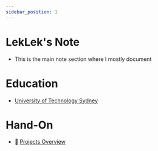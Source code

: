 ```yaml
---
sidebar_position: 1
---
```


# LekLek's Note
- This is the main note section where I mostly document

# Education
- [University of Technology Sydney](/docs/category/uts)

# Hand-On
- 📂 [Projects Overview](/docs/category/projects)


